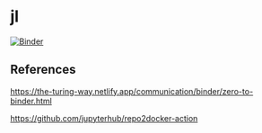 # jl

[![Binder](https://mybinder.org/badge_logo.svg)](https://mybinder.org/v2/gh/strg2/jl/HEAD)

## References
https://the-turing-way.netlify.app/communication/binder/zero-to-binder.html

https://github.com/jupyterhub/repo2docker-action
